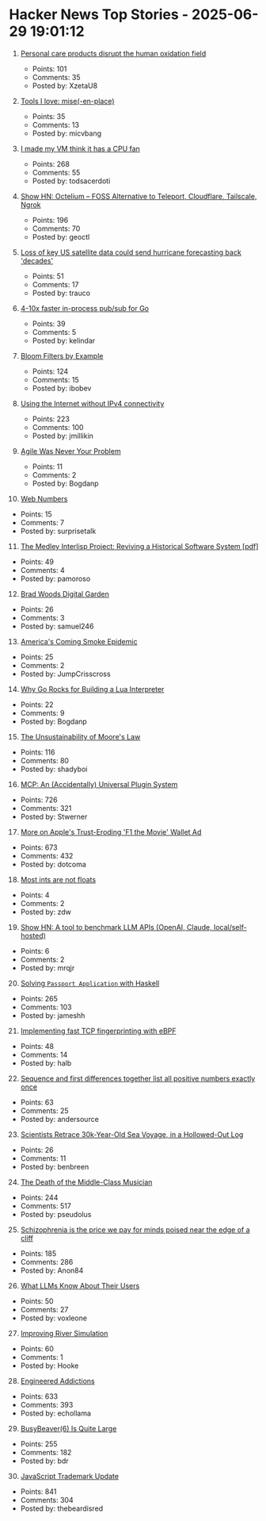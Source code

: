 # Hacker News Top Stories - 2025-06-29 19:01:12

1. [Personal care products disrupt the human oxidation field](https://www.science.org/doi/10.1126/sciadv.ads7908)
   - Points: 101
   - Comments: 35
   - Posted by: XzetaU8

2. [Tools I love: mise(-en-place)](https://blog.vbang.dk/2025/06/29/tools-i-love-mise/)
   - Points: 35
   - Comments: 13
   - Posted by: micvbang

3. [I made my VM think it has a CPU fan](https://wbenny.github.io/2025/06/29/i-made-my-vm-think-it-has-a-cpu-fan.html)
   - Points: 268
   - Comments: 55
   - Posted by: todsacerdoti

4. [Show HN: Octelium – FOSS Alternative to Teleport, Cloudflare, Tailscale, Ngrok](https://github.com/octelium/octelium)
   - Points: 196
   - Comments: 70
   - Posted by: geoctl

5. [Loss of key US satellite data could send hurricane forecasting back 'decades'](https://www.theguardian.com/us-news/2025/jun/28/noaa-cuts-hurricane-forecasting-climate)
   - Points: 51
   - Comments: 17
   - Posted by: trauco

6. [4-10x faster in-process pub/sub for Go](https://github.com/kelindar/event)
   - Points: 39
   - Comments: 5
   - Posted by: kelindar

7. [Bloom Filters by Example](https://llimllib.github.io/bloomfilter-tutorial/)
   - Points: 124
   - Comments: 15
   - Posted by: ibobev

8. [Using the Internet without IPv4 connectivity](https://jamesmcm.github.io/blog/no-ipv4/)
   - Points: 223
   - Comments: 100
   - Posted by: jmillikin

9. [Agile Was Never Your Problem](https://thecynical.dev/posts/agile-was-never-your-problem/)
   - Points: 11
   - Comments: 2
   - Posted by: Bogdanp

10. [Web Numbers](https://ar.al/2025/06/25/web-numbers/)
   - Points: 15
   - Comments: 7
   - Posted by: surprisetalk

11. [The Medley Interlisp Project: Reviving a Historical Software System [pdf]](https://interlisp.org/documentation/young-ccece2025.pdf)
   - Points: 49
   - Comments: 4
   - Posted by: pamoroso

12. [Brad Woods Digital Garden](https://garden.bradwoods.io)
   - Points: 26
   - Comments: 3
   - Posted by: samuel246

13. [America's Coming Smoke Epidemic](https://www.theatlantic.com/science/archive/2025/06/wildfire-smoke-epidemic/683343/)
   - Points: 25
   - Comments: 2
   - Posted by: JumpCrisscross

14. [Why Go Rocks for Building a Lua Interpreter](https://www.zombiezen.com/blog/2025/06/why-go-rocks-for-building-lua-interpreter/)
   - Points: 22
   - Comments: 9
   - Posted by: Bogdanp

15. [The Unsustainability of Moore's Law](https://bzolang.blog/p/the-unsustainability-of-moores-law)
   - Points: 116
   - Comments: 80
   - Posted by: shadyboi

16. [MCP: An (Accidentally) Universal Plugin System](https://worksonmymachine.substack.com/p/mcp-an-accidentally-universal-plugin)
   - Points: 726
   - Comments: 321
   - Posted by: Stwerner

17. [More on Apple's Trust-Eroding 'F1 the Movie' Wallet Ad](https://daringfireball.net/2025/06/more_on_apples_trust-eroding_f1_the_movie_wallet_ad)
   - Points: 673
   - Comments: 432
   - Posted by: dotcoma

18. [Most ints are not floats](https://www.johndcook.com/blog/2025/06/27/most-ints-are-not-floats/)
   - Points: 4
   - Comments: 2
   - Posted by: zdw

19. [Show HN: A tool to benchmark LLM APIs (OpenAI, Claude, local/self-hosted)](https://llmapitest.com/)
   - Points: 6
   - Comments: 2
   - Posted by: mrqjr

20. [Solving `Passport Application` with Haskell](https://jameshaydon.github.io/passport/)
   - Points: 265
   - Comments: 103
   - Posted by: jameshh

21. [Implementing fast TCP fingerprinting with eBPF](https://halb.it/posts/ebpf-fingerprinting-1/)
   - Points: 48
   - Comments: 14
   - Posted by: halb

22. [Sequence and first differences together list all positive numbers exactly once](https://oeis.org/A005228)
   - Points: 63
   - Comments: 25
   - Posted by: andersource

23. [Scientists Retrace 30k-Year-Old Sea Voyage, in a Hollowed-Out Log](https://www.nytimes.com/2025/06/25/science/anthropology-ocean-migration-japan.html)
   - Points: 26
   - Comments: 11
   - Posted by: benbreen

24. [The Death of the Middle-Class Musician](https://thewalrus.ca/the-death-of-the-middle-class-musician/)
   - Points: 244
   - Comments: 517
   - Posted by: pseudolus

25. [Schizophrenia is the price we pay for minds poised near the edge of a cliff](https://www.psychiatrymargins.com/p/schizophrenia-is-the-price-we-pay)
   - Points: 185
   - Comments: 286
   - Posted by: Anon84

26. [What LLMs Know About Their Users](https://www.schneier.com/)
   - Points: 50
   - Comments: 27
   - Posted by: voxleone

27. [Improving River Simulation](https://undiscoveredworlds.blogspot.com/2025/04/improving-river-simulation.html)
   - Points: 60
   - Comments: 1
   - Posted by: Hooke

28. [Engineered Addictions](https://masonyarbrough.substack.com/p/engineered-addictions)
   - Points: 633
   - Comments: 393
   - Posted by: echollama

29. [BusyBeaver(6) Is Quite Large](https://scottaaronson.blog/?p=8972)
   - Points: 255
   - Comments: 182
   - Posted by: bdr

30. [JavaScript Trademark Update](https://deno.com/blog/deno-v-oracle4)
   - Points: 841
   - Comments: 304
   - Posted by: thebeardisred

